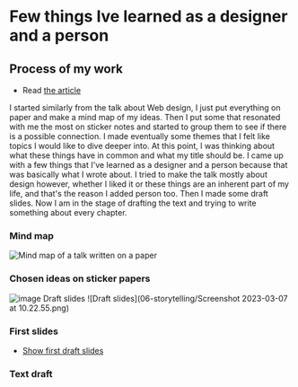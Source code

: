 # Few things Ive learned as a designer and a person
## Process of my work 

- Read [the article](…) <!-- index.md -->

<!-- Treat this as the case study to your article/talk/presentation. Document, discuss, and show your process (mind maps, chunking, draft and revised content, links to resources, etc.) -->
<!-- Preparing a conference talk: https://adactio.com/journal/14363 -->
<!-- A refresher about case studies: https://thegymnasium.com/courses/take5/taking-your-portfolio-case-studies-to-the-next-level -->
 
I started similarly from the talk about Web design, I just put everything on paper and make a mind map of my ideas. Then I put some that resonated with me the most on sticker notes and started to group them to see if there is a possible connection. I made eventually some themes that I felt like topics I would like to dive deeper into. At this point, I was thinking about what these things have in common and what my title should be. I came up with a few things that I've learned as a designer and a person because that was basically what I wrote about. I tried to make the talk mostly about design however, whether I liked it or these things are an inherent part of my life, and that's the reason I added person too. Then I made some draft slides. Now I am in the stage of drafting the text and trying to write something about every chapter.
 
### Mind map
![Mind map of a talk written on a paper](https://s3-us-west-2.amazonaws.com/secure.notion-static.com/18932e02-81ac-406e-88ba-ea9d65accb4d/IMG_5495.heic)
### Chosen ideas on sticker papers
![image](https://user-images.githubusercontent.com/116082661/225023187-ce120fea-d18a-4f6a-b95b-b555148357c6.png)
Draft slides
![Draft slides](06-storytelling/Screenshot 2023-03-07 at 10.22.55.png)
### First slides
- [Show first draft slides](Untitled.pdf) <!-- At the top or bottom? -->
### Text draft
